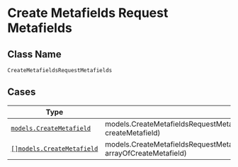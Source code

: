 
# Create Metafields Request Metafields

## Class Name

`CreateMetafieldsRequestMetafields`

## Cases

| Type | Factory Method |
|  --- | --- |
| [`models.CreateMetafield`](../../../doc/models/create-metafield.md) | models.CreateMetafieldsRequestMetafieldsContainer.FromCreateMetafield(models.CreateMetafield createMetafield) |
| [`[]models.CreateMetafield`](../../../doc/models/create-metafield.md) | models.CreateMetafieldsRequestMetafieldsContainer.FromArrayOfCreateMetafield([]models.CreateMetafield arrayOfCreateMetafield) |

